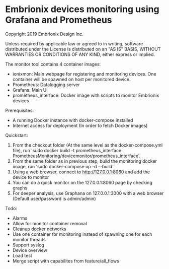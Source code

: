 # Embrionix devices monitoring using Grafana and Prometheus

Copyright 2019 Embrionix Design Inc.


Unless required by applicable law or agreed to in writing, software
distributed under the License is distributed on an "AS IS" BASIS,
WITHOUT WARRANTIES OR CONDITIONS OF ANY KIND, either express or implied.

The monitor tool contains 4 container images:
* ionixmon: Main webpage for registering and monitoring devices.  One container will be spawned on host per monitored device.
* Prometheus: Datalogging server
* Grafana: Main UI
* prometheus_interface: Docker image with scripts to monitor Embrionix devices

Prerequisites:
* A running Docker instance with docker-compose installed
* Internet access for deployment (In order to fetch Docker images)	

Quickstart:
1. From the checkout folder (At the same level as the docker-compose.yml file), run 'sudo docker build -t prometheus_interface PrometheusMonitoring/devicemonitor/prometheus_interface'.
1. From the same folder as in previous step, build the monitoring docker image, run 'sudo docker-compose up -d --build'
1. Using a web browser, connect to http://127.0.0.1:8060 and add the device to monitor
1. You can do a quick monitor on the 127.0.0.1:8060 page by checking graphs
1. For deeper analysis, use Graphana on 127.0.0.1:3000 with a web browser (Default user/password is admin/admin)

Todo:
* Alarms
* Allow for monitor container removal
* Cleanup docker networks
* Use one container for monitoring instead of spawning one for each monitor threads
* Support syslog
* Device overview
* Load test
* Merge script with capabilites from feature/all_flows
